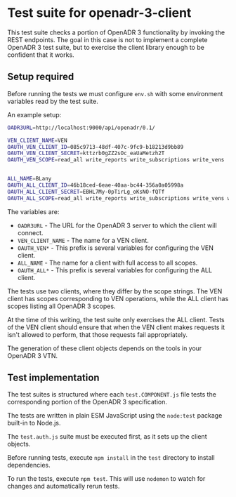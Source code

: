 # Test suite for openadr-3-client

This test suite checks a portion of OpenADR 3 functionality by invoking the REST endpoints.  The goal in this case is not to implement a complete OpenADR 3 test suite, but to exercise the client library enough to be confident that it works.

## Setup required

Before running the tests we must configure `env.sh` with some environment variables read by the test suite.

An example setup:

```sh
OADR3URL=http://localhost:9000/api/openadr/0.1/

VEN_CLIENT_NAME=VEN
OAUTH_VEN_CLIENT_ID=085c9713-48df-407c-9fc9-b18213d9bb89
OAUTH_VEN_CLIENT_SECRET=kttzrb0gZZ2sOc_eaUaMetzh2T
OAUTH_VEN_SCOPE=read_all write_reports write_subscriptions write_vens


ALL_NAME=BLany
OAUTH_ALL_CLIENT_ID=46b18ced-6eae-40aa-bc44-356a0a05998a
OAUTH_ALL_CLIENT_SECRET=EBHL7My-0pTirLg_oKsNO-fQTf
OAUTH_ALL_SCOPE=read_all write_reports write_subscriptions write_vens write_programs write_events
```

The variables are:

* `OADR3URL` - The URL for the OpenADR 3 server to which the client will connect.
* `VEN_CLIENT_NAME` - The name for a VEN client.
* `OAUTH_VEN*` - This prefix is several variables for configuring the VEN client.
* `ALL_NAME` - The name for a client with full access to all scopes.
* `OAUTH_ALL*` - This prefix is several variables for configuring the ALL client.

The tests use two clients, where they differ by the scope strings.  The VEN client has scopes corresponding to VEN operations, while the ALL client has scopes listing all OpenADR 3 scopes.

At the time of this writing, the test suite only exercises the ALL client.  Tests of the VEN client should ensure that when the VEN client makes requests it isn't allowed to perform, that those requests fail appropriately.

The generation of these client objects depends on the tools in your OpenADR 3 VTN.

## Test implementation

The test suites is structured where each `test.COMPONENT.js` file tests the corresponding portion of the OpenADR 3 specification.

The tests are written in plain ESM JavaScript using the `node:test` package built-in to Node.js.

The `test.auth.js` suite must be executed first, as it sets up the client objects.

Before running tests, execute `npm install` in the `test` directory to install dependencies.

To run the tests, execute `npm test`.  This will use `nodemon` to watch for changes and automatically rerun tests.


